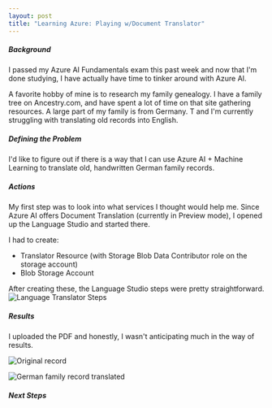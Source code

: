 ```yaml
---
layout: post
title: "Learning Azure: Playing w/Document Translator"
---
```

##### Background 
I passed my Azure AI Fundamentals exam this past week and now that I'm done studying, I have actually have time to tinker around with  Azure AI. 

A favorite hobby of mine is to research my family genealogy. I have a family tree on Ancestry.com, and have spent a lot of time on that site gathering resources. A large part of my family is from Germany. T and I'm currently struggling with translating old records into English. 

##### Defining the Problem
I'd like to figure out if there is a way that I can use Azure AI + Machine Learning to translate old, handwritten German family records.

##### Actions

My first step was to look into what services I thought would help me. Since Azure AI offers Document Translation (currently in Preview mode), I opened up the Language Studio and started there. 

I had to create: 

* Translator Resource (with Storage Blob Data Contributor role on the storage account)
* Blob Storage Account

After creating these, the Language Studio steps were pretty straightforward.
![Language Translator Steps](/tanyaselvog.github.io/assets/job.png)
##### Results

I uploaded the PDF and honestly, I wasn't anticipating much in the way of results. 

![Original record](/tanyaselvog.github.io/assets/familyTree.jpg)

![German family record translated](/tanyaselvog.github.io/assets/textTranslated.jpg)



##### Next Steps 

